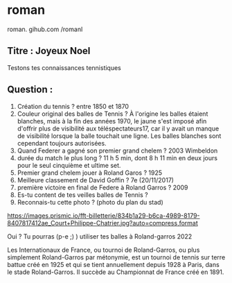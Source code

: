 # roman
roman.
gihub.com
/romanl

## Titre : Joyeux Noel
Testons tes connaissances tennistiques

## Question : 
1. Création du tennis ? entre 1850 et 1870
2. Couleur original des balles de Tennis ? 
À l'origine les balles étaient blanches, mais à la fin des années 1970, le jaune s'est imposé afin d'offrir plus de visibilité aux téléspectateurs17, car il y avait un manque de visibilité lorsque la balle touchait une ligne. Les balles blanches sont cependant toujours autorisées.
3. Quand Federer a gagné son premier grand chelem ? 2003 Wimbeldon
4. durée du match le plus long ? 11 h 5 min, dont 8 h 11 min en deux jours pour le seul cinquième et ultime set.
5. Premier grand chelem jouer à Roland Garos ? 1925
6. Meilleure classement de David Goffin ? 	7e (20/11/2017)
7. première victoire en final de Federe à Roland Garros ?  2009
8. Es-tu content de tes veilles balles de Tennis ?
9. Reconnais-tu cette photo ? (photo du plan du stad)

https://images.prismic.io/fft-billetterie/834b1a29-b6ca-4989-8179-8407817412ae_Court+Philippe-Chatrier.jpg?auto=compress,format

Oui ? Tu pourras (p-e ;) ) utiliser tes balles à Roland-garros 2022


Les Internationaux de France, ou tournoi de Roland-Garros, ou plus simplement Roland-Garros par métonymie, est un tournoi de tennis sur terre battue créé en 1925 et qui se tient annuellement depuis 1928 à Paris, dans le stade Roland-Garros. Il succède au Championnat de France créé en 1891.

